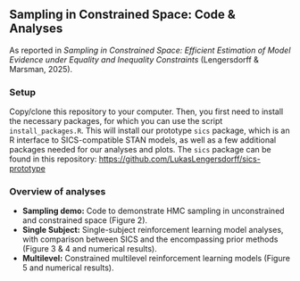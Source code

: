 ## Sampling in Constrained Space: Code & Analyses

As reported in *Sampling in Constrained Space: Efficient Estimation of Model Evidence under Equality and Inequality Constraints* (Lengersdorff & Marsman, 2025).

### Setup

Copy/clone this repository to your computer. Then, you first need to install the necessary packages, for which you can use the script `install_packages.R`. This will install our prototype `sics` package, which is an R interface to SICS-compatible STAN models, as well as a few additional packages needed for our analyses and plots.
The `sics` package can be found in this repository: https://github.com/LukasLengersdorff/sics-prototype

### Overview of analyses

-   **Sampling demo:** Code to demonstrate HMC sampling in unconstrained and constrained space (Figure 2).
-   **Single Subject:** Single-subject reinforcement learning model analyses, with comparison between SICS and the encompassing prior methods (Figure 3 & 4 and numerical results).
-   **Multilevel:** Constrained multilevel reinforcement learning models (Figure 5 and numerical results).
